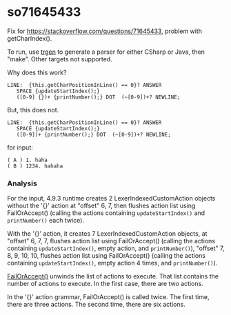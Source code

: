 # so71645433

Fix for https://stackoverflow.com/questions/71645433, problem with getCharIndex().

To run, use [trgen](https://github.com/kaby76/Domemtech.Trash/tree/main/trgen) to generate a parser for either CSharp or Java, then "make".
Other targets not supported.

Why does this work?

```
LINE:  {this.getCharPositionInLine() == 0}? ANSWER
   SPACE {updateStartIndex();}
   ([0-9] {})+ {printNumber();} DOT  (~[0-9])+? NEWLINE;
```

But, this does not.

```
LINE:  {this.getCharPositionInLine() == 0}? ANSWER
   SPACE {updateStartIndex();}
   ([0-9])+ {printNumber();} DOT  (~[0-9])+? NEWLINE;
```

for input:
```
( A ) 1. haha
( B ) 1234. hahaha
```

### Analysis

For the input, 4.9.3 runtime creates 2 LexerIndexedCustomAction objects without the '{}' action
at "offset" 6, 7, then flushes action list using FailOrAccept()
(calling the actions containing `updateStartIndex()` and `printNumber()` each twice).

With the '{}' action, it creates 7 LexerIndexedCustomAction objects,
at "offset" 6, 7, 7,
flushes action list using FailOrAccept()
(calling the actions containing `updateStartIndex()`, empty action, and `printNumber()`),
"offset" 7, 8, 9, 10, 10,
 flushes action list using FailOrAccept()
(calling the actions containing `updateStartIndex()`, empty action 4 times, and `printNumber()`).

[FailOrAccept()](https://github.com/antlr/antlr4/blob/97c793e446ba70e4e63f84e6c2bffd5fffd961a5/runtime/CSharp/src/Atn/LexerATNSimulator.cs#L286)
unwinds the list of actions to execute. That list contains the number of actions to execute.
In the first case, there are two actions.

In the '{}' action grammar, FailOrAccept() is called twice.
The first time, there are three actions.
The second time, there are six actions.

